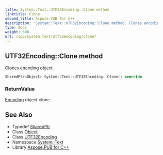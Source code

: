 ```yaml
---
title: System::Text::UTF32Encoding::Clone method
linktitle: Clone
second_title: Aspose.PUB for C++
description: 'System::Text::UTF32Encoding::Clone method. Clones encoding object in C++.'
type: docs
weight: 600
url: /cpp/system.text/utf32encoding/clone/
---
```

## UTF32Encoding::Clone method


Clones encoding object.

```cpp
SharedPtr<Object> System::Text::UTF32Encoding::Clone() override
```


### ReturnValue

[Encoding](../../encoding/) object clone.

## See Also

* Typedef [SharedPtr](../../../system/sharedptr/)
* Class [Object](../../../system/object/)
* Class [UTF32Encoding](../)
* Namespace [System::Text](../../)
* Library [Aspose.PUB for C++](../../../)
